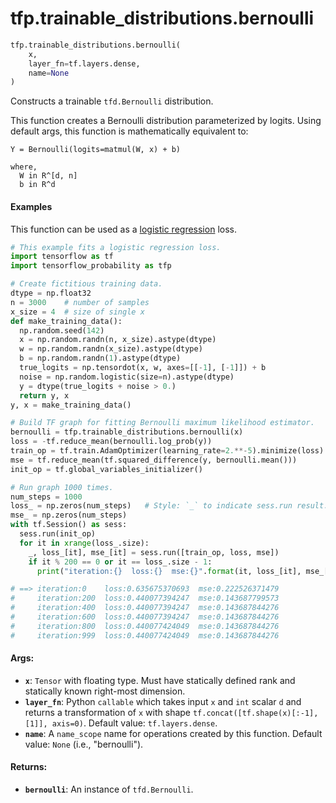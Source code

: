 <div itemscope itemtype="http://developers.google.com/ReferenceObject">
<meta itemprop="name" content="tfp.trainable_distributions.bernoulli" />
<meta itemprop="path" content="Stable" />
</div>

# tfp.trainable_distributions.bernoulli

``` python
tfp.trainable_distributions.bernoulli(
    x,
    layer_fn=tf.layers.dense,
    name=None
)
```

Constructs a trainable `tfd.Bernoulli` distribution.

This function creates a Bernoulli distribution parameterized by logits.
Using default args, this function is mathematically equivalent to:

```none
Y = Bernoulli(logits=matmul(W, x) + b)

where,
  W in R^[d, n]
  b in R^d
```

#### Examples

This function can be used as a [logistic regression](
https://en.wikipedia.org/wiki/Logistic_regression) loss.

```python
# This example fits a logistic regression loss.
import tensorflow as tf
import tensorflow_probability as tfp

# Create fictitious training data.
dtype = np.float32
n = 3000    # number of samples
x_size = 4  # size of single x
def make_training_data():
  np.random.seed(142)
  x = np.random.randn(n, x_size).astype(dtype)
  w = np.random.randn(x_size).astype(dtype)
  b = np.random.randn(1).astype(dtype)
  true_logits = np.tensordot(x, w, axes=[[-1], [-1]]) + b
  noise = np.random.logistic(size=n).astype(dtype)
  y = dtype(true_logits + noise > 0.)
  return y, x
y, x = make_training_data()

# Build TF graph for fitting Bernoulli maximum likelihood estimator.
bernoulli = tfp.trainable_distributions.bernoulli(x)
loss = -tf.reduce_mean(bernoulli.log_prob(y))
train_op = tf.train.AdamOptimizer(learning_rate=2.**-5).minimize(loss)
mse = tf.reduce_mean(tf.squared_difference(y, bernoulli.mean()))
init_op = tf.global_variables_initializer()

# Run graph 1000 times.
num_steps = 1000
loss_ = np.zeros(num_steps)   # Style: `_` to indicate sess.run result.
mse_ = np.zeros(num_steps)
with tf.Session() as sess:
  sess.run(init_op)
  for it in xrange(loss_.size):
    _, loss_[it], mse_[it] = sess.run([train_op, loss, mse])
    if it % 200 == 0 or it == loss_.size - 1:
      print("iteration:{}  loss:{}  mse:{}".format(it, loss_[it], mse_[it]))

# ==> iteration:0    loss:0.635675370693  mse:0.222526371479
#     iteration:200  loss:0.440077394247  mse:0.143687799573
#     iteration:400  loss:0.440077394247  mse:0.143687844276
#     iteration:600  loss:0.440077394247  mse:0.143687844276
#     iteration:800  loss:0.440077424049  mse:0.143687844276
#     iteration:999  loss:0.440077424049  mse:0.143687844276
```

#### Args:

* <b>`x`</b>: `Tensor` with floating type. Must have statically defined rank and
    statically known right-most dimension.
* <b>`layer_fn`</b>: Python `callable` which takes input `x` and `int` scalar `d` and
    returns a transformation of `x` with shape
    `tf.concat([tf.shape(x)[:-1], [1]], axis=0)`.
    Default value: `tf.layers.dense`.
* <b>`name`</b>: A `name_scope` name for operations created by this function.
    Default value: `None` (i.e., "bernoulli").


#### Returns:

* <b>`bernoulli`</b>: An instance of `tfd.Bernoulli`.